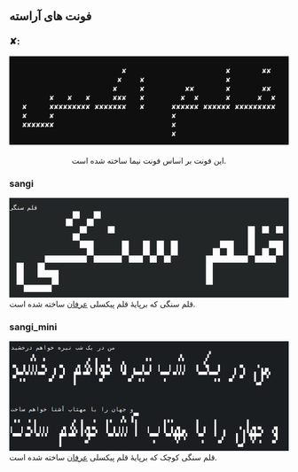 ## فونت های آراسته
### ✘:
<div align="center"><img src="https://github.com/ekm507/araste-fonts/raw/main/Images/X.png"><br><br>
این فونت بر اساس فونت نیما ساخته شده است.</div>

### sangi
![](Images/sangi.png)
قلم سنگی که برپایهٔ قلم پیکسلی [عرفان](https://github.com/ekm507/erfan-font) ساخته شده است.

### sangi_mini
![](Images/sangi_mini.png)
قلم سنگی کوچک که برپایهٔ قلم پیکسلی [عرفان](https://github.com/ekm507/erfan-font) ساخته شده است.
